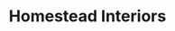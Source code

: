 ---
title: "Homestead Interiors"
url: /hanmer-springs/homestead-interiors/
shop: interior decoration
---